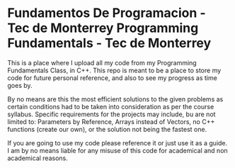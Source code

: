 # Fundamentos De Programacion - Tec de Monterrey  Programming Fundamentals - Tec de Monterrey
This is a place where I upload all my code from my Programming Fundamentals Class, in C++.
This repo is meant to be a place to store my code for future personal reference, and also to see my progress as time goes by.

By no means are this the most efficient solutions to the given problems as certain conditions had to be taken into consideration as per the course syllabus. Specific requirements for the projects may include, bu are not limited to: Parameters by Reference, Arrays instead of Vectors, no C++ functions (create our own), or the solution not being the fastest one.

If you are going to use my code please reference it or just use it as a guide. I am by no means liable for any misuse of this code for academical and non academical reasons.

